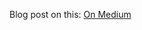 Blog post on this: [On Medium](https://medium.com/@wley3337/controlled-dropdown-selection-with-react-redux-and-semantic-ui-react-6a3b2b158659)